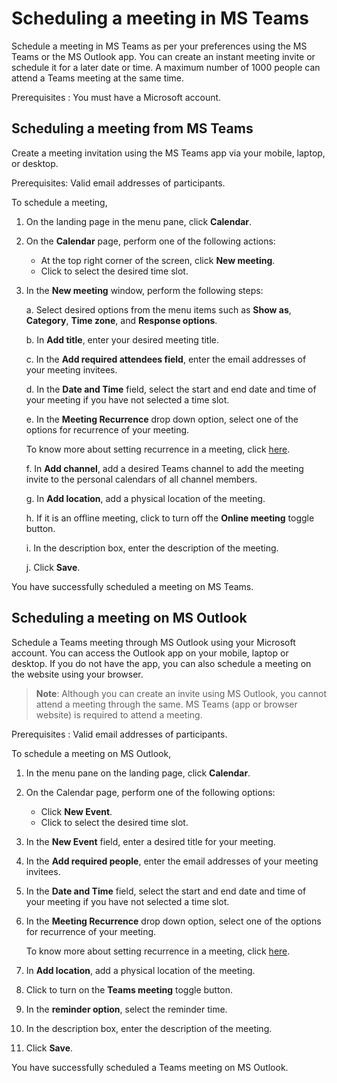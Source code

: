

# Scheduling a meeting in MS Teams
Schedule a meeting in MS Teams as per your preferences using the MS Teams or the MS Outlook app. You can create an instant meeting invite or schedule it for a later date or time. A maximum number of 1000 people can attend a Teams meeting at the same time. 

Prerequisites : You must have a Microsoft account.
## Scheduling a meeting from MS Teams
Create a meeting invitation using the MS Teams app via your mobile, laptop, or desktop. 

Prerequisites: Valid email addresses of participants.

To schedule a meeting,
1. On the landing page in the menu pane, click **Calendar**.
2. On the **Calendar** page, perform one of the following actions:
    - At the top right corner of the screen, click **New meeting**.
    - Click to select the desired time slot. 
3. In the **New meeting** window, perform the following steps:  
       
    a. Select desired options from the menu items such as **Show as**, **Category**, **Time zone**, and **Response options**.  

    b.  In **Add title**, enter your desired meeting title.   

      c.  In the **Add required attendees field**, enter the email addresses of your meeting invitees.   

      d.  In the **Date and Time** field, select the start and end date and time of your meeting if you have not selected a time slot.  

      e. In the **Meeting Recurrence** drop down option, select one of the options for recurrence of your meeting.

    To know more about setting recurrence in a meeting, click [here](microsoft.com).   

    f. In **Add channel**, add a desired Teams channel to add the meeting invite to the personal calendars of all channel members.   

    g. In **Add location**, add a physical location of the meeting.   

    h. If it is an offline meeting, click to turn off the **Online meeting** toggle button.   

    i. In the description box, enter the description of the meeting.    

    j. Click **Save**.

You have successfully scheduled a meeting on MS Teams.

## Scheduling a meeting on MS Outlook
Schedule a Teams meeting through MS Outlook using your Microsoft account. You can access the Outlook app on your mobile, laptop or desktop. If you do not have the app, you can also schedule a meeting on the website using your browser.

> **Note**: Although you can create an invite using MS Outlook, you cannot attend a meeting through the same. MS Teams (app or browser website) is required to attend a meeting.

Prerequisites : Valid email addresses of participants.

To schedule a meeting on MS Outlook,
1. In the menu pane on the landing page, click **Calendar**.
2. On the Calendar page, perform one of the following options:
    - Click **New Event**.
    - Click to select the desired time slot.
3. In the **New Event** field, enter a desired title for your meeting.
1. In the **Add required people**, enter the email addresses of your meeting invitees.
1. In the **Date and Time** field, select the start and end date and time of your meeting if you have not selected a time slot.
1. In the **Meeting Recurrence** drop down option, select one of the options for recurrence of your meeting. 

   To know more about setting recurrence in a meeting, click [here](microsoft.com).
1. In **Add location**, add a physical location of the meeting.
1. Click to turn on the **Teams meeting** toggle button.
1. In the **reminder option**, select the reminder time.
1. In the description box, enter the description of the meeting. 
1. Click **Save**.

You have successfully scheduled a Teams meeting on MS Outlook. 

